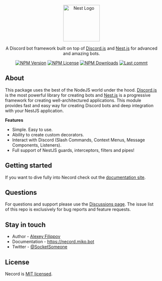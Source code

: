 <p align="center">
  <a href="http://nestjs.com/" target="blank"><img src="https://nestjs.com/img/logo-small.svg" width="120" alt="Nest Logo" /></a>
</p>

<p align="center">
    A Discord bot framework built on top of  <a href="https://discord.js.org/#/" target="_blank">Discord.js</a> and <a href="https://nestjs.com/" target="_blank">Nest.js</a> for advanced and amazing bots.
</p>
<p align="center">
    <a href='https://img.shields.io/npm/v/necord'><img src="https://img.shields.io/npm/v/necord" alt="NPM Version" /></a>
    <a href='https://img.shields.io/npm/l/necord'><img src="https://img.shields.io/npm/l/necord" alt="NPM License" /></a>
    <a href='https://img.shields.io/npm/dm/necord'><img src="https://img.shields.io/npm/dm/necord" alt="NPM Downloads" /></a>
    <a href='https://img.shields.io/github/last-commit/Miko-Team/necord'><img src="https://img.shields.io/github/last-commit/Miko-Team/necord" alt="Last commt" /></a>
</p>

## About

This package uses the best of the NodeJS world under the hood. [Discord.js](https://github.com/discordjs/discord.js) is the most powerful
library for creating bots and [Nest.js](https://github.com/nestjs) is a progressive framework for creating well-architectured applications.
This module provides fast and easy way for creating Discord bots and deep integration with your NestJS application.

**Features**

- Simple. Easy to use.
- Ability to create custom decorators.
- Interact with Discord (Slash Commands, Context Menus, Message Components, Listeners).
- Full support of NestJS guards, interceptors, filters and pipes!

## Getting started

If you want to dive fully into Necord check out the [documentation site](https://necord.miko.bot).

## Questions

For questions and support please use the [Discussions page](https://github.com/Miko-Team/necord/discussions). The issue list of this repo is
exclusively for bug reports and feature requests.

## Stay in touch

* Author - [Alexey Filippov](https://t.me/socketsomeone)
* Documentation - https://necord.miko.bot
* Twitter - [@SocketSomeone](https://twitter.com/SocketSomeone)

## License

Necord is [MIT licensed](https://github.com/Miko-Team/necord/blob/main/LICENSE).
